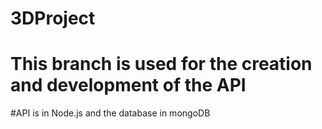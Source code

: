 # 3DProject

# This branch is used for the creation and development of the API

#API is in Node.js and the database in mongoDB
